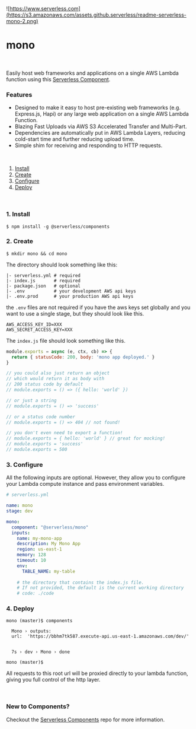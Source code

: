 ![https://www.serverless.com](https://s3.amazonaws.com/assets.github.serverless/readme-serverless-mono-2.png)

# mono

&nbsp;

Easily host web frameworks and applications on a single AWS Lambda function using this [Serverless Component](https://www.github.com/serverless/components).

### Features

* Designed to make it easy to host pre-existing web frameworks (e.g. Express.js, Hapi) or any large web application on a single AWS Lambda Function.
* Blazing Fast Uploads via AWS S3 Accelerated Transfer and Multi-Part.
* Dependencies are automatically put in AWS Lambda Layers, reducing cold-start time and further reducing upload time.
* Simple shim for receiving and responding to HTTP requests.

&nbsp;

1. [Install](#1-install)
2. [Create](#2-create)
3. [Configure](#3-configure)
4. [Deploy](#4-deploy)

&nbsp;


### 1. Install

```console
$ npm install -g @serverless/components
```

### 2. Create

```console
$ mkdir mono && cd mono
```

The directory should look something like this:


```
|- serverless.yml # required
|- index.js       # required
|- package.json   # optional
|- .env           # your development AWS api keys
|- .env.prod      # your production AWS api keys
```

the `.env` files are not required if you have the aws keys set globally and you want to use a single stage, but they should look like this.

```
AWS_ACCESS_KEY_ID=XXX
AWS_SECRET_ACCESS_KEY=XXX
```

The `index.js` file should look something like this.

```js
module.exports = async (e, ctx, cb) => {
  return { statusCode: 200, body: 'mono app deployed.' }
}

// you could also just return an object
// which would return it as body with
// 200 status code by default
// module.exports = () => ({ hello: 'world' })

// or just a string
// module.exports = () => 'success'

// or a status code number
// module.exports = () => 404 // not found!

// you don't even need to export a function!
// module.exports = { hello: 'world' } // great for mocking!
// module.exports = 'success'
// module.exports = 500
```

### 3. Configure

All the following inputs are optional. However, they allow you to configure your Lambda compute instance and pass environment variables.

```yml
# serverless.yml

name: mono
stage: dev

mono:
  component: "@serverless/mono"
  inputs:
    name: my-mono-app
    description: My Mono App
    region: us-east-1
    memory: 128
    timeout: 10
    env:
      TABLE_NAME: my-table
    
    # the directory that contains the index.js file.
    # If not provided, the default is the current working directory
    # code: ./code


```

### 4. Deploy

```console
mono (master)$ components

  Mono › outputs:
  url:  'https://bbhm7tk587.execute-api.us-east-1.amazonaws.com/dev/'


  7s › dev › Mono › done

mono (master)$
```

All requests to this root url will be proxied directly to your lambda function, giving you full control of the http layer.

&nbsp;

### New to Components?

Checkout the [Serverless Components](https://github.com/serverless/components) repo for more information.
